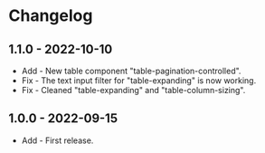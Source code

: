 # Changelog

## 1.1.0 - 2022-10-10

* Add - New table component "table-pagination-controlled".
* Fix - The text input filter for "table-expanding" is now working.
* Fix - Cleaned "table-expanding" and "table-column-sizing".

## 1.0.0 - 2022-09-15

* Add - First release.
